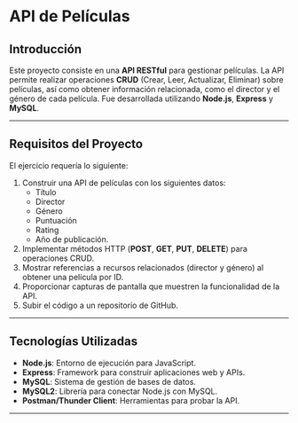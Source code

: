 # API de Películas 

## Introducción
Este proyecto consiste en una **API RESTful** para gestionar películas. La API permite realizar operaciones **CRUD** (Crear, Leer, Actualizar, Eliminar) sobre películas, así como obtener información relacionada, como el director y el género de cada película. Fue desarrollada utilizando **Node.js**, **Express** y **MySQL**.

---

## Requisitos del Proyecto
El ejercicio requería lo siguiente:
1. Construir una API de películas con los siguientes datos:
   - Título
   - Director
   - Género
   - Puntuación
   - Rating
   - Año de publicación.
2. Implementar métodos HTTP (**POST**, **GET**, **PUT**, **DELETE**) para operaciones CRUD.
3. Mostrar referencias a recursos relacionados (director y género) al obtener una película por ID.
4. Proporcionar capturas de pantalla que muestren la funcionalidad de la API.
5. Subir el código a un repositorio de GitHub.

---

## Tecnologías Utilizadas
- **Node.js**: Entorno de ejecución para JavaScript.
- **Express**: Framework para construir aplicaciones web y APIs.
- **MySQL**: Sistema de gestión de bases de datos.
- **MySQL2**: Librería para conectar Node.js con MySQL.
- **Postman/Thunder Client**: Herramientas para probar la API.

---
